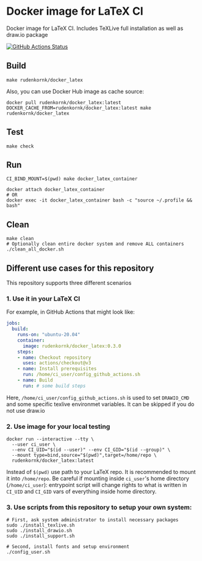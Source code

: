 # Docker image for LaTeX CI

Docker image for LaTeX CI.
Includes TeXLive full installation as well as draw.io package

[![GitHub Actions Status](https://github.com/rudenkornk/docker_latex/actions/workflows/workflow.yml/badge.svg)](https://github.com/rudenkornk/docker_latex/actions)


## Build
```shell
make rudenkornk/docker_latex
```
Also, you can use Docker Hub image as cache source:
```shell
docker pull rudenkornk/docker_latex:latest
DOCKER_CACHE_FROM=rudenkornk/docker_latex:latest make rudenkornk/docker_latex
```


## Test
```shell
make check
```

## Run
```shell
CI_BIND_MOUNT=$(pwd) make docker_latex_container

docker attach docker_latex_container
# OR
docker exec -it docker_latex_container bash -c "source ~/.profile && bash"
```

## Clean
```shell
make clean
# Optionally clean entire docker system and remove ALL containers
./clean_all_docker.sh
```

## Different use cases for this repository
This repository supports three different scenarios

### 1. Use it in your LaTeX CI
For example, in GitHub Actions that might look like:

```yaml
jobs:
  build:
    runs-on: "ubuntu-20.04"
    container:
      image: rudenkornk/docker_latex:0.3.0
    steps:
    - name: Checkout repository
      uses: actions/checkout@v3
    - name: Install prerequisites
      run: /home/ci_user/config_github_actions.sh
    - name: Build
      run: # some build steps
```

Here, `/home/ci_user/config_github_actions.sh` is used to set `DRAWIO_CMD` and some specific texlive environmet variables.
It can be skipped if you do not use draw.io

### 2. Use image for your local testing

```shell
docker run --interactive --tty \
  --user ci_user \
  --env CI_UID="$(id --user)" --env CI_GID="$(id --group)" \
  --mount type=bind,source="$(pwd)",target=/home/repo \
  rudenkornk/docker_latex:latest
```

Instead of `$(pwd)` use path to your LaTeX repo.
It is recommended to mount it into `/home/repo`.
Be careful if mounting inside `ci_user`'s home directory (`/home/ci_user`): entrypoint script will change rights to what is written in `CI_UID` and `CI_GID` vars of everything inside home directory.

### 3. Use scripts from this repository to setup your own system:

```shell
# First, ask system administrator to install necessary packages
sudo ./install_texlive.sh
sudo ./install_drawio.sh
sudo ./install_support.sh

# Second, install fonts and setup environment
./config_user.sh
```

